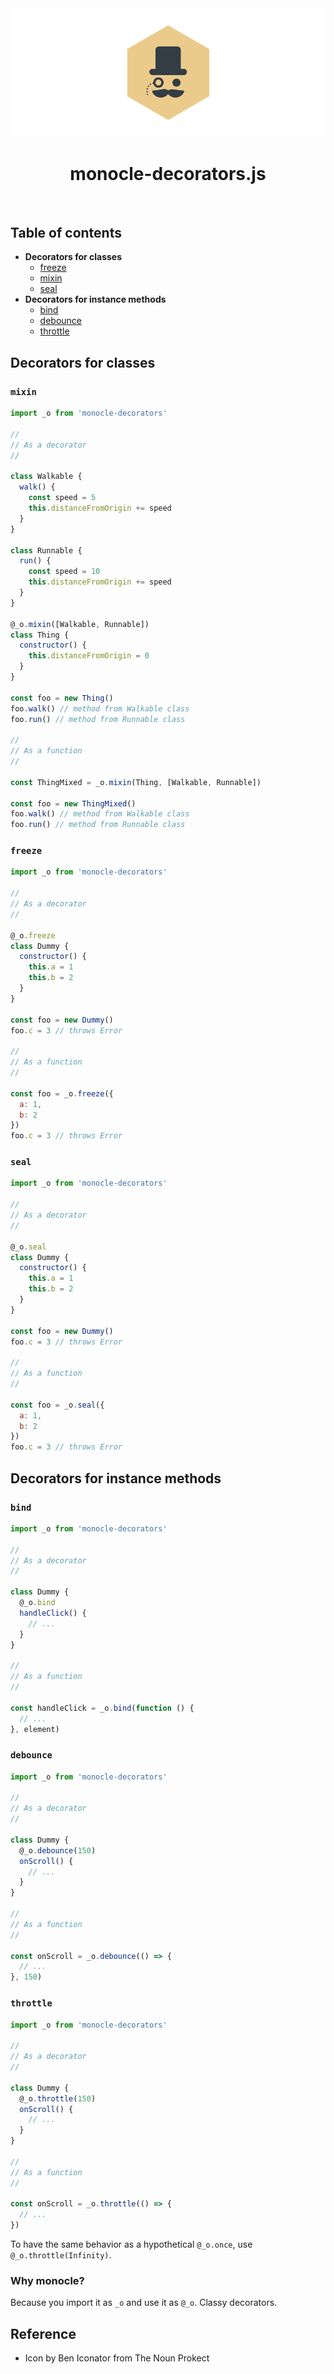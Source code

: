 <img src="./docs/icon/banner.png">

<h1 align="center">monocle-decorators.js</h1>

<br>

## Table of contents
- **Decorators for classes**
  - [freeze](#freeze)
  - [mixin](#mixin)
  - [seal](#seal)
- **Decorators for instance methods**
  - [bind](#bind)
  - [debounce](#debounce)
  - [throttle](#throttle)

## Decorators for classes

### `mixin`

```js
import _o from 'monocle-decorators'

//
// As a decorator
//

class Walkable {
  walk() {
    const speed = 5
    this.distanceFromOrigin += speed
  }
}

class Runnable {
  run() {
    const speed = 10
    this.distanceFromOrigin += speed
  }
}

@_o.mixin([Walkable, Runnable])
class Thing {
  constructor() {
    this.distanceFromOrigin = 0
  }
}

const foo = new Thing()
foo.walk() // method from Walkable class
foo.run() // method from Runnable class

//
// As a function
//

const ThingMixed = _o.mixin(Thing, [Walkable, Runnable])

const foo = new ThingMixed()
foo.walk() // method from Walkable class
foo.run() // method from Runnable class
```

### `freeze`

```js
import _o from 'monocle-decorators'

//
// As a decorator
//

@_o.freeze
class Dummy {
  constructor() {
    this.a = 1
    this.b = 2
  }
}

const foo = new Dummy()
foo.c = 3 // throws Error

//
// As a function
//

const foo = _o.freeze({
  a: 1,
  b: 2
})
foo.c = 3 // throws Error
```

### `seal`

```js
import _o from 'monocle-decorators'

//
// As a decorator
//

@_o.seal
class Dummy {
  constructor() {
    this.a = 1
    this.b = 2
  }
}

const foo = new Dummy()
foo.c = 3 // throws Error

//
// As a function
//

const foo = _o.seal({
  a: 1,
  b: 2
})
foo.c = 3 // throws Error
```

## Decorators for instance methods

### `bind`

```js
import _o from 'monocle-decorators'

//
// As a decorator
//

class Dummy {
  @_o.bind
  handleClick() {
    // ...
  }
}

//
// As a function
//

const handleClick = _o.bind(function () {
  // ...
}, element)
```

### `debounce`

```js
import _o from 'monocle-decorators'

//
// As a decorator
//

class Dummy {
  @_o.debounce(150)
  onScroll() {
    // ...
  }
}

//
// As a function
//

const onScroll = _o.debounce(() => {
  // ...
}, 150)
```

### `throttle`

```js
import _o from 'monocle-decorators'

//
// As a decorator
//

class Dummy {
  @_o.throttle(150)
  onScroll() {
    // ...
  }
}

//
// As a function
//

const onScroll = _o.throttle(() => {
  // ...
})
```

To have the same behavior as a hypothetical `@_o.once`, use `@_o.throttle(Infinity)`.

### Why monocle?

Because you import it as `_o` and use it as `@_o`.
Classy decorators.

## Reference
- Icon by Ben Iconator from The Noun Prokect
